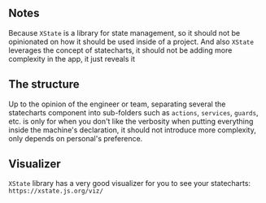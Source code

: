 ## Notes
Because `XState` is a library for state management, so it should not be opinionated on how it should be used inside of a project. And also `XState` leverages the concept of statecharts, it should not be adding more complexity in the app, it just reveals it

## The structure
Up to the opinion of the engineer or team, separating several the statecharts component into sub-folders such as `actions`, `services`, `guards`, etc. is only for when you don't like the verbosity when putting everything inside the machine's declaration, it should not introduce more complexity, only depends on personal's preference.

## Visualizer
`XState` library has a very good visualizer for you to see your statecharts: `https://xstate.js.org/viz/`
